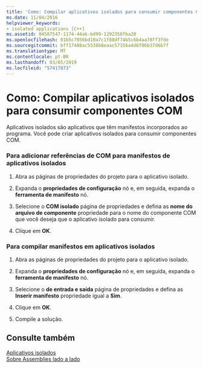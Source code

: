 ```yaml
---
title: 'Como: Compilar aplicativos isolados para consumir componentes COM'
ms.date: 11/04/2016
helpviewer_keywords:
- isolated applications [C++]
ms.assetid: 04587547-1174-44ab-bd99-1292358fba20
ms.openlocfilehash: 01b5c7056bd10a7c1f88df74b5c6b4aa78ff3fde
ms.sourcegitcommit: bff17488ac5538b8eaac57156a4d6f06b37d6b7f
ms.translationtype: MT
ms.contentlocale: pt-BR
ms.lasthandoff: 03/05/2019
ms.locfileid: "57417873"
---
```

# <a name="how-to-build-isolated-applications-to-consume-com-components"></a>Como: Compilar aplicativos isolados para consumir componentes COM

Aplicativos isolados são aplicativos que têm manifestos incorporados ao programa. Você pode criar aplicativos isolados para consumir componentes COM.

### <a name="to-add-com-references-to-manifests-of-isolated-applications"></a>Para adicionar referências de COM para manifestos de aplicativos isolados

1. Abra as páginas de propriedades do projeto para o aplicativo isolado.

1. Expanda o **propriedades de configuração** nó e, em seguida, expanda o **ferramenta de manifesto** nó.

1. Selecione o **COM isolado** página de propriedades e defina as **nome do arquivo de componente** propriedade para o nome do componente COM que você deseja que o aplicativo isolado para consumir.

1. Clique em **OK**.

### <a name="to-build-manifests-into-isolated-applications"></a>Para compilar manifestos em aplicativos isolados

1. Abra as páginas de propriedades do projeto para o aplicativo isolado.

1. Expanda o **propriedades de configuração** nó e, em seguida, expanda o **ferramenta de manifesto** nó.

1. Selecione o **de entrada e saída** página de propriedades e defina as **Inserir manifesto** propriedade igual a **Sim**.

1. Clique em **OK**.

1. Compile a solução.

## <a name="see-also"></a>Consulte também

[Aplicativos isolados](/windows/desktop/SbsCs/isolated-applications)<br/>
[Sobre Assemblies lado a lado](/windows/desktop/SbsCs/about-side-by-side-assemblies-)
